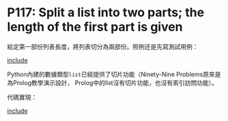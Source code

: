 # P117: Split a list into two parts; the length of the first part is given

給定第一部份列表長度，將列表切分為兩部份。照例还是先寫測試用例：

[include](../../../tests/lists/p117_test.py)

Python內建的數據類型`list`已經提供了切片功能（Ninety-Nine Problems原來是為Prolog教學演示設計， Prolog中的list沒有切片功能，也沒有索引訪問功能）。

代碼實現：

[include](../../../python99/lists/p117.py)